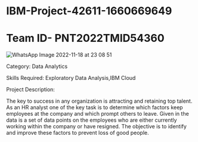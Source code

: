 # IBM-Project-42611-1660669649
# Team ID- PNT2022TMID54360

![WhatsApp Image 2022-11-18 at 23 08 51](https://user-images.githubusercontent.com/117815429/202769148-7d7332f1-0ad6-4ff2-a61e-ab4e50ddab0e.jpg)

Category: Data Analytics

Skills Required: Exploratory Data Analysis,IBM Cloud

Project Description:

The key to success in any organization is attracting and retaining top talent. As an HR analyst one of the key task is to determine which factors keep employees at the company and which prompt others to leave. Given in the data is a set of data points on the employees who are either currently working within the company or have resigned. The objective is to identify and improve these factors to prevent loss of good people.
